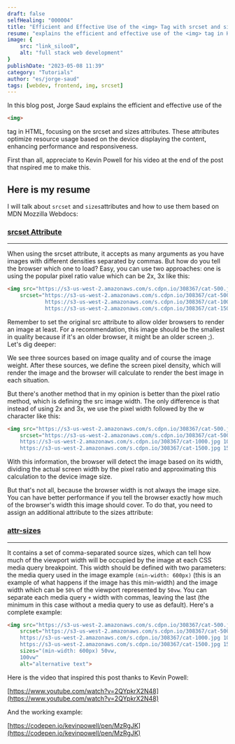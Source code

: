 ```yaml
---
draft: false
selfHealing: "000004"
title: "Efficient and Effective Use of the <img> Tag with srcset and sizes Attributes"
resume: "explains the efficient and effective use of the <img> tag in HTML, focusing on the srcset and sizes attributes. These attributes optimize resource usage based on the device displaying the content, enhancing performance and responsiveness."
image: {
    src: "link_siloo8",
    alt: "full stack web development"
}
publishDate: "2023-05-08 11:39"
category: "Tutorials"
author: "es/jorge-saud"
tags: [webdev, frontend, img, srcset]
---
```


In this blog post, Jorge Saud explains the efficient and effective use of the

```html
<img>
```

tag in HTML, focusing on the srcset and sizes attributes. These attributes optimize resource usage based on the device displaying the content, enhancing performance and responsiveness.

First than all, appreciate to Kevin Powell for his video at the end of the post that nspired me to make this.

## Here is my resume

I will talk about ```srcset``` and ```sizes```attributes and how to use them based on MDN Mozzilla Webdocs:

### [srcset Attribute](https://developer.mozilla.org/en-US/docs/Web/HTML/Element/img#srcset)

---

When using the srcset attribute, it accepts as many arguments as you have images with different densities separated by commas. But how do you tell the browser which one to load? Easy, you can use two approaches: one is using the popular pixel ratio value which can be 2x, 3x like this:

```html
<img src="https://s3-us-west-2.amazonaws.com/s.cdpn.io/308367/cat-500.jpg"
    srcset="https://s3-us-west-2.amazonaws.com/s.cdpn.io/308367/cat-500.jpg,
            https://s3-us-west-2.amazonaws.com/s.cdpn.io/308367/cat-1000.jpg 2x,
            https://s3-us-west-2.amazonaws.com/s.cdpn.io/308367/cat-1500.jpg 3x" />
```

Remember to set the original src attribute to allow older browsers to render an image at least. For a recommendation, this image should be the smallest in quality because if it's an older browser, it might be an older screen ;). Let's dig deeper:

We see three sources based on image quality and of course the image weight. After these sources, we define the screen pixel density, which will render the image and the browser will calculate to render the best image in each situation.

But there's another method that in my opinion is better than the pixel ratio method, which is defining the src image width. The only difference is that instead of using 2x and 3x, we use the pixel width followed by the w character like this:

```html
<img src="https://s3-us-west-2.amazonaws.com/s.cdpn.io/308367/cat-500.jpg"
    srcset="https://s3-us-west-2.amazonaws.com/s.cdpn.io/308367/cat-500.jpg 500w, 
    https://s3-us-west-2.amazonaws.com/s.cdpn.io/308367/cat-1000.jpg 1000w,
    https://s3-us-west-2.amazonaws.com/s.cdpn.io/308367/cat-1500.jpg 1500w" />
```

With this information, the browser will detect the image based on its width, dividing the actual screen width by the pixel ratio and approximating this calculation to the device image size.

But that's not all, because the browser width is not always the image size. You can have better performance if you tell the browser exactly how much of the browser's width this image should cover. To do that, you need to assign an additional attribute to the sizes attribute:

### [attr-sizes](https://developer.mozilla.org/en-US/docs/Web/HTML/Element/img#sizes)

---

It contains a set of comma-separated source sizes, which can tell how much of the viewport width will be occupied by the image at each CSS media query breakpoint. This width should be defined with two parameters: the media query used in the image example `(min-width: 600px)` (this is an example of what happens if the image has this min-width) and the image width which can be `50%` of the viewport represented by `50vw`. You can separate each media query `+` width with commas, leaving the last (the minimum in this case without a media query to use as default). Here's a complete example:

```html
<img src="https://s3-us-west-2.amazonaws.com/s.cdpn.io/308367/cat-500.jpg"
    srcset="https://s3-us-west-2.amazonaws.com/s.cdpn.io/308367/cat-500.jpg 500w,
    https://s3-us-west-2.amazonaws.com/s.cdpn.io/308367/cat-1000.jpg 1000w,
    https://s3-us-west-2.amazonaws.com/s.cdpn.io/308367/cat-1500.jpg 1500w"
    sizes="(min-width: 600px) 50vw, 
    100vw"   
    alt="alternative text">
```

Here is the video that inspired this post thanks to Kevin Powell:

[https://www.youtube.com/watch?v=2QYpkrX2N48](https://www.youtube.com/watch?v=2QYpkrX2N48)

And the working example:

[https://codepen.io/kevinpowell/pen/MzRgJK](https://codepen.io/kevinpowell/pen/MzRgJK)
